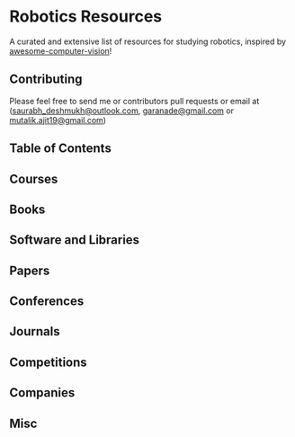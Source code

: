 # Robotics Resources
A curated and extensive list of resources for studying robotics, inspired by [awesome-computer-vision](https://github.com/jbhuang0604/awesome-computer-vision)!


## Contributing

Please feel free to send me or contributors pull requests or email at ([saurabh_deshmukh@outlook.com](saurabh_deshmukh@outlook.com), [garanade@gmail.com](garanade@gmail.com) or [mutalik.ajit19@gmail.com](mutalik.ajit19@gmail.com))

## Table of Contents



## Courses



## Books


## Software and Libraries


## Papers 


## Conferences


## Journals


## Competitions


## Companies


## Misc
